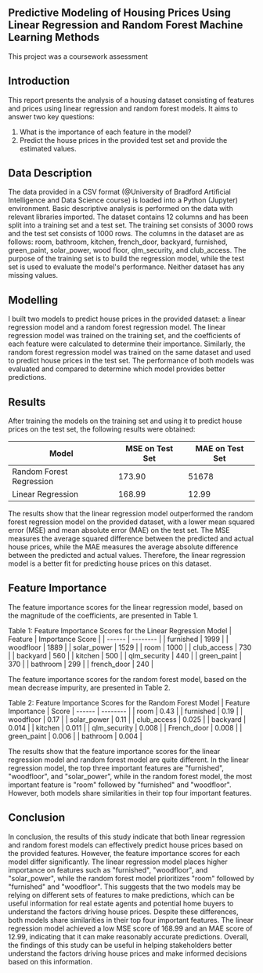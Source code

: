 ## Predictive Modeling of Housing Prices Using Linear Regression and Random Forest Machine Learning Methods
This project was a coursework assessment 

## Introduction
This report presents the analysis of a housing dataset consisting of features and prices using linear regression and random forest models. It aims to answer two key questions:
1.	What is the importance of each feature in the model?
2.	Predict the house prices in the provided test set and provide the estimated values.

## Data Description
The data provided in a CSV format (@University of Bradford Artificial Intelligence and Data Science course) is loaded into a Python (Jupyter) environment. Basic descriptive analysis is performed on the data with relevant libraries imported. The dataset contains 12 columns and has been split into a training set and a test set. The training set consists of 3000 rows and the test set consists of 1000 rows. The columns in the dataset are as follows: room, bathroom, kitchen, french_door, backyard, furnished, green_paint, solar_power, wood floor, qlm_security, and club_access. The purpose of the training set is to build the regression model, while the test set is used to evaluate the model's performance. Neither dataset has any missing values.

## Modelling
I built two models to predict house prices in the provided dataset: a linear regression model and a random forest regression model. The linear regression model was trained on the training set, and the coefficients of each feature were calculated to determine their importance. Similarly, the random forest regression model was trained on the same dataset and used to predict house prices in the test set. The performance of both models was evaluated and compared to determine which model provides better predictions. 

## Results
After training the models on the training set and using it to predict house prices on the test set, the following results were obtained:


|  Model	 |  MSE on Test Set   |	 MAE on Test Set |
| ------ | --------   | ---------- |
| Random Forest Regression   |  173.90	     | 51678 |
| Linear Regression        	 |  168.99      | 12.99 |

The results show that the linear regression model outperformed the random forest regression model on the provided dataset, with a lower mean squared error (MSE) and mean absolute error (MAE) on the test set. The MSE measures the average squared difference between the predicted and actual house prices, while the MAE measures the average absolute difference between the predicted and actual values. Therefore, the linear regression model is a better fit for predicting house prices on this dataset.

## Feature Importance
The feature importance scores for the linear regression model, based on the magnitude of the coefficients, are presented in Table 1.

Table 1: Feature Importance Scores for the Linear Regression Model
| Feature	| Importance Score |
| ------ | --------   | 
| furnished |	1999  |
| woodfloor	| 1889 |
| solar_power |	1529 |
| room	| 1000 |
| club_access |	730 |
| backyard | 560 |
| kitchen	| 500 |
| qlm_security |	440 |
| green_paint |	370 |
| bathroom	| 299 |
| french_door	| 240 |

The feature importance scores for the random forest model, based on the mean decrease impurity, are presented in Table 2.

Table 2: Feature Importance Scores for the Random Forest Model
|  Feature	Importance    | Score
| ------ | --------   | 
|  room	   |  0.43    | 
| furnished	   | 0.19    | 
| woodfloor    | 	0.17    | 
| solar_power	   | 0.11    | 
| club_access    | 	0.025    | 
| backyard	   | 0.014    | 
| kitchen	   | 0.011    | 
| qlm_security	   | 0.008    | 
| French_door	   | 0.008    | 
| green_paint	   |  0.006    | 
| bathroom	   | 0.004    | 

The results show that the feature importance scores for the linear regression model and random forest model are quite different. In the linear regression model, the top three important features are "furnished", "woodfloor", and "solar_power", while in the random forest model, the most important feature is "room" followed by "furnished" and "woodfloor". However, both models share similarities in their top four important features.

## Conclusion
In conclusion, the results of this study indicate that both linear regression and random forest models can effectively predict house prices based on the provided features. However, the feature importance scores for each model differ significantly. The linear regression model places higher importance on features such as "furnished", "woodfloor", and "solar_power", while the random forest model prioritizes "room" followed by "furnished" and "woodfloor". This suggests that the two models may be relying on different sets of features to make predictions, which can be useful information for real estate agents and potential home buyers to understand the factors driving house prices.
Despite these differences, both models share similarities in their top four important features. The linear regression model achieved a low MSE score of 168.99 and an MAE score of 12.99, indicating that it can make reasonably accurate predictions. Overall, the findings of this study can be useful in helping stakeholders better understand the factors driving house prices and make informed decisions based on this information.




